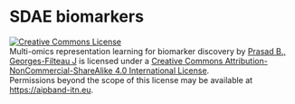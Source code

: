 # SDAE biomarkers

<a rel="license" href="http://creativecommons.org/licenses/by-nc-sa/4.0/"><img alt="Creative Commons License" style="border-width:0" src="https://i.creativecommons.org/l/by-nc-sa/4.0/88x31.png" /></a><br /><span xmlns:dct="http://purl.org/dc/terms/" property="dct:title">Multi-omics representation learning for biomarker discovery</span> by <a xmlns:cc="http://creativecommons.org/ns#" href="https://github.com/AiPBAND" property="cc:attributionName" rel="cc:attributionURL">Prasad B., Georges-Filteau J</a> is licensed under a <a rel="license" href="http://creativecommons.org/licenses/by-nc-sa/4.0/">Creative Commons Attribution-NonCommercial-ShareAlike 4.0 International License</a>.<br />Permissions beyond the scope of this license may be available at <a xmlns:cc="http://creativecommons.org/ns#" href="https://aipband-itn.eu" rel="cc:morePermissions">https://aipband-itn.eu</a>.
